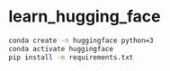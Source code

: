 # learn_hugging_face

```bash
conda create -n huggingface python=3
conda activate huggingface
pip install -m requirements.txt
```
